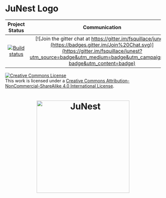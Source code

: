 JuNest Logo
==========

|Project Status|Communication|
|:-----------:|:-----------:|
|[![Build status](https://api.travis-ci.org/fsquillace/junest.png?branch=master)](https://travis-ci.org/fsquillace/junest) | [![Join the gitter chat at https://gitter.im/fsquillace/junest](https://badges.gitter.im/Join%20Chat.svg)](https://gitter.im/fsquillace/junest?utm_source=badge&utm_medium=badge&utm_campaign=pr-badge&utm_content=badge) |

<a rel="license"
   href="http://creativecommons.org/licenses/by-nc-sa/4.0/">
    <img alt="Creative Commons License"
     style="border-width:0"
     src="https://i.creativecommons.org/l/by-nc-sa/4.0/88x31.png" />
</a>
<br />This work is licensed under a <a rel="license" href="http://creativecommons.org/licenses/by-nc-sa/4.0/">Creative Commons Attribution-NonCommercial-ShareAlike 4.0 International License</a>.


<h1 align="center">
    <a href="https://github.com/fsquillace/junest"><img
        alt="JuNest"
        width=300px
        src="https://cdn.rawgit.com/fsquillace/junest-logo/master/junest.svg"></a>
</h1>




